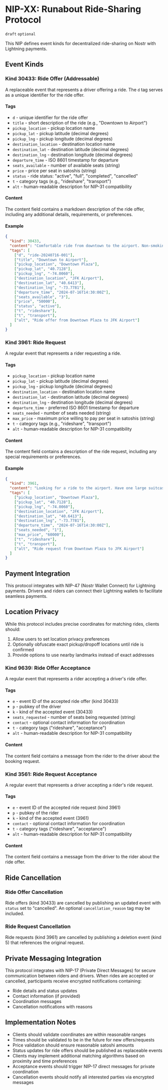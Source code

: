 # NIP-XX: Runabout Ride-Sharing Protocol

`draft` `optional`

This NIP defines event kinds for decentralized ride-sharing on Nostr with Lightning payments.

## Event Kinds

### Kind 30433: Ride Offer (Addressable)

A replaceable event that represents a driver offering a ride. The `d` tag serves as a unique identifier for the ride offer.

#### Tags

- `d` - unique identifier for the ride offer
- `title` - short description of the ride (e.g., "Downtown to Airport")
- `pickup_location` - pickup location name
- `pickup_lat` - pickup latitude (decimal degrees)
- `pickup_lng` - pickup longitude (decimal degrees)
- `destination_location` - destination location name
- `destination_lat` - destination latitude (decimal degrees)
- `destination_lng` - destination longitude (decimal degrees)
- `departure_time` - ISO 8601 timestamp for departure
- `seats_available` - number of available seats (string)
- `price` - price per seat in satoshis (string)
- `status` - ride status: "active", "full", "completed", "cancelled"
- `t` - category tags (e.g., "rideshare", "transport")
- `alt` - human-readable description for NIP-31 compatibility

#### Content

The content field contains a markdown description of the ride offer, including any additional details, requirements, or preferences.

#### Example

```json
{
  "kind": 30433,
  "content": "Comfortable ride from downtown to the airport. Non-smoking vehicle, luggage space available.",
  "tags": [
    ["d", "ride-20240716-001"],
    ["title", "Downtown to Airport"],
    ["pickup_location", "Downtown Plaza"],
    ["pickup_lat", "40.7128"],
    ["pickup_lng", "-74.0060"],
    ["destination_location", "JFK Airport"],
    ["destination_lat", "40.6413"],
    ["destination_lng", "-73.7781"],
    ["departure_time", "2024-07-16T14:30:00Z"],
    ["seats_available", "3"],
    ["price", "50000"],
    ["status", "active"],
    ["t", "rideshare"],
    ["t", "transport"],
    ["alt", "Ride offer from Downtown Plaza to JFK Airport"]
  ]
}
```

### Kind 3961: Ride Request

A regular event that represents a rider requesting a ride.

#### Tags

- `pickup_location` - pickup location name
- `pickup_lat` - pickup latitude (decimal degrees)
- `pickup_lng` - pickup longitude (decimal degrees)
- `destination_location` - destination location name
- `destination_lat` - destination latitude (decimal degrees)
- `destination_lng` - destination longitude (decimal degrees)
- `departure_time` - preferred ISO 8601 timestamp for departure
- `seats_needed` - number of seats needed (string)
- `max_price` - maximum price willing to pay per seat in satoshis (string)
- `t` - category tags (e.g., "rideshare", "transport")
- `alt` - human-readable description for NIP-31 compatibility

#### Content

The content field contains a description of the ride request, including any special requirements or preferences.

#### Example

```json
{
  "kind": 3961,
  "content": "Looking for a ride to the airport. Have one large suitcase. Flexible on departure time within 30 minutes.",
  "tags": [
    ["pickup_location", "Downtown Plaza"],
    ["pickup_lat", "40.7128"],
    ["pickup_lng", "-74.0060"],
    ["destination_location", "JFK Airport"],
    ["destination_lat", "40.6413"],
    ["destination_lng", "-73.7781"],
    ["departure_time", "2024-07-16T14:30:00Z"],
    ["seats_needed", "1"],
    ["max_price", "60000"],
    ["t", "rideshare"],
    ["t", "transport"],
    ["alt", "Ride request from Downtown Plaza to JFK Airport"]
  ]
}
```

## Payment Integration

This protocol integrates with NIP-47 (Nostr Wallet Connect) for Lightning payments. Drivers and riders can connect their Lightning wallets to facilitate seamless payments.

## Location Privacy

While this protocol includes precise coordinates for matching rides, clients should:

1. Allow users to set location privacy preferences
2. Optionally obfuscate exact pickup/dropoff locations until ride is confirmed
3. Provide options to use nearby landmarks instead of exact addresses

### Kind 9639: Ride Offer Acceptance

A regular event that represents a rider accepting a driver's ride offer.

#### Tags

- `e` - event ID of the accepted ride offer (kind 30433)
- `p` - pubkey of the driver
- `k` - kind of the accepted event (30433)
- `seats_requested` - number of seats being requested (string)
- `contact` - optional contact information for coordination
- `t` - category tags ("rideshare", "acceptance")
- `alt` - human-readable description for NIP-31 compatibility

#### Content

The content field contains a message from the rider to the driver about the booking request.

### Kind 3561: Ride Request Acceptance

A regular event that represents a driver accepting a rider's ride request.

#### Tags

- `e` - event ID of the accepted ride request (kind 3961)
- `p` - pubkey of the rider
- `k` - kind of the accepted event (3961)
- `contact` - optional contact information for coordination
- `t` - category tags ("rideshare", "acceptance")
- `alt` - human-readable description for NIP-31 compatibility

#### Content

The content field contains a message from the driver to the rider about the ride offer.

## Ride Cancellation

### Ride Offer Cancellation

Ride offers (kind 30433) are cancelled by publishing an updated event with `status` set to "cancelled". An optional `cancellation_reason` tag may be included.

### Ride Request Cancellation

Ride requests (kind 3961) are cancelled by publishing a deletion event (kind 5) that references the original request.

## Private Messaging Integration

This protocol integrates with NIP-17 (Private Direct Messages) for secure communication between riders and drivers. When rides are accepted or cancelled, participants receive encrypted notifications containing:

- Ride details and status updates
- Contact information (if provided)
- Coordination messages
- Cancellation notifications with reasons

## Implementation Notes

- Clients should validate coordinates are within reasonable ranges
- Times should be validated to be in the future for new offers/requests
- Price validation should ensure reasonable satoshi amounts
- Status updates for ride offers should be published as replaceable events
- Clients may implement additional matching algorithms based on proximity and time preferences
- Acceptance events should trigger NIP-17 direct messages for private coordination
- Cancellation events should notify all interested parties via encrypted messages